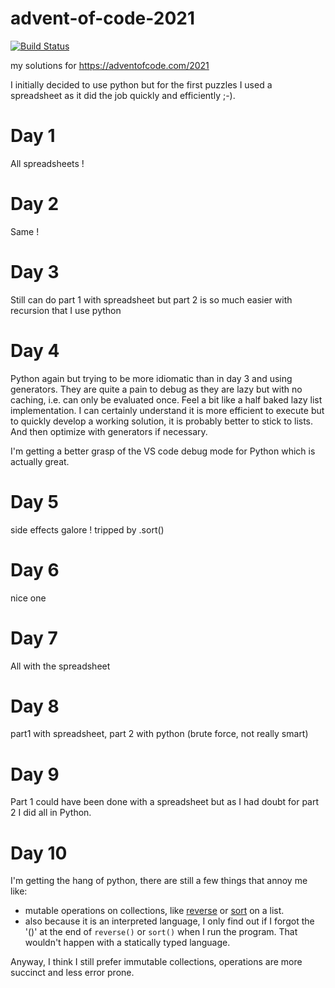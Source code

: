 # advent-of-code-2021

[![Build Status](https://travis-ci.com/benoitpas/advent-of-code-2021.svg?branch=main)](https://app.travis-ci.com/benoitpas/advent-of-code-2021)

my solutions for https://adventofcode.com/2021

I initially decided to use python but for the first puzzles I used a spreadsheet as it did the job quickly and efficiently ;-).

# Day 1
All spreadsheets !

# Day 2
Same !

# Day 3
Still can do part 1 with spreadsheet but part 2 is so much easier with recursion that I use python

# Day 4
Python again but trying to be more idiomatic than in day 3 and using generators.
They are quite a pain to debug as they are lazy but with no caching, i.e. can only be evaluated once. Feel a bit like a half baked lazy list implementation. I can certainly understand it is more efficient to execute but to quickly develop a working solution, it is probably better to stick to lists. And then optimize with generators if necessary.

I'm getting a better grasp of the VS code debug mode for Python which is actually great.

# Day 5
side effects galore ! tripped by .sort()

# Day 6
nice one

# Day 7
All with the spreadsheet

# Day 8
part1 with spreadsheet, part 2 with python (brute force, not really smart)

# Day 9
Part 1 could have been done with a spreadsheet but as I had doubt for part 2 I did all in Python.

# Day 10
I'm getting the hang of python, there are still a few things that annoy me like:
* mutable operations on collections, like [reverse](https://github.com/benoitpas/advent-of-code-2021/blob/939d2329301b6a4736aebb6bad5955aa459dc4f5/day10.py#L24) or [sort](https://github.com/benoitpas/advent-of-code-2021/blob/939d2329301b6a4736aebb6bad5955aa459dc4f5/day10.py#L39) on a list.
* also because it is an interpreted language, I only find out if I forgot the '()' at the end of ``reverse()`` or ``sort()`` when I run the program. That wouldn't happen with a statically typed language.

Anyway, I think I still prefer immutable collections, operations are more succinct and less error prone.